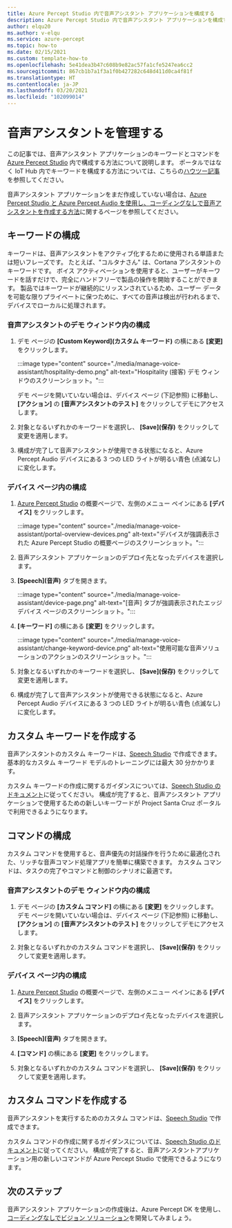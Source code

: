 ```yaml
---
title: Azure Percept Studio 内で音声アシスタント アプリケーションを構成する
description: Azure Percept Studio 内で音声アシスタント アプリケーションを構成する
author: elqu20
ms.author: v-elqu
ms.service: azure-percept
ms.topic: how-to
ms.date: 02/15/2021
ms.custom: template-how-to
ms.openlocfilehash: 5e41dea3b47c608b9e82ac57fa1cfe5247ea6cc2
ms.sourcegitcommit: 867cb1b7a1f3a1f0b427282c648d411d0ca4f81f
ms.translationtype: HT
ms.contentlocale: ja-JP
ms.lasthandoff: 03/20/2021
ms.locfileid: "102099014"
---
```

# <a name="managing-your-voice-assistant"></a>音声アシスタントを管理する

この記事では、音声アシスタント アプリケーションのキーワードとコマンドを [Azure Percept Studio](https://go.microsoft.com/fwlink/?linkid=2135819) 内で構成する方法について説明します。 ポータルではなく IoT Hub 内でキーワードを構成する方法については、こちらの[ハウツー記事](./how-to-configure-voice-assistant.md)を参照してください。

音声アシスタント アプリケーションをまだ作成していない場合は、[Azure Percept Studio と Azure Percept Audio を使用し、コーディングなしで音声アシスタントを作成する方法](./tutorial-no-code-speech.md)に関するページを参照してください。

## <a name="keyword-configuration"></a>キーワードの構成

キーワードは、音声アシスタントをアクティブ化するために使用される単語または短いフレーズです。 たとえば、"コルタナさん" は、Cortana アシスタントのキーワードです。 ボイス アクティベーションを使用すると、ユーザーがキーワードを話すだけで、完全にハンドフリーで製品の操作を開始することができます。 製品ではキーワードが継続的にリッスンされているため、ユーザー データを可能な限りプライベートに保つために、すべての音声は検出が行われるまで、デバイスでローカルに処理されます。

### <a name="configuration-within-the-voice-assistant-demo-window"></a>音声アシスタントのデモ ウィンドウ内の構成

1. デモ ページの **[Custom Keyword]\(カスタム キーワード\)** の横にある **[変更]** をクリックします。

    :::image type="content" source="./media/manage-voice-assistant/hospitality-demo.png" alt-text="Hospitality (接客) デモ ウィンドウのスクリーンショット。":::

    デモ ページを開いていない場合は、デバイス ページ (下記参照) に移動し、 **[アクション]** の **[音声アシスタントのテスト]** をクリックしてデモにアクセスします。

1. 対象となるいずれかのキーワードを選択し、 **[Save]\(保存\)** をクリックして変更を適用します。

1. 構成が完了して音声アシスタントが使用できる状態になると、Azure Percept Audio デバイスにある 3 つの LED ライトが明るい青色 (点滅なし) に変化します。

### <a name="configuration-within-the-device-page"></a>デバイス ページ内の構成

1. [Azure Percept Studio](https://go.microsoft.com/fwlink/?linkid=2135819) の概要ページで、左側のメニュー ペインにある **[デバイス]** をクリックします。

    :::image type="content" source="./media/manage-voice-assistant/portal-overview-devices.png" alt-text="デバイスが強調表示された Azure Percept Studio の概要ページのスクリーンショット。":::

1. 音声アシスタント アプリケーションのデプロイ先となったデバイスを選択します。

1. **[Speech]\(音声\)** タブを開きます。

    :::image type="content" source="./media/manage-voice-assistant/device-page.png" alt-text="[音声] タブが強調表示されたエッジ デバイス ページのスクリーンショット。":::

1. **[キーワード]** の横にある **[変更]** をクリックします。

    :::image type="content" source="./media/manage-voice-assistant/change-keyword-device.png" alt-text="使用可能な音声ソリューションのアクションのスクリーンショット。":::

1. 対象となるいずれかのキーワードを選択し、 **[Save]\(保存\)** をクリックして変更を適用します。

1. 構成が完了して音声アシスタントが使用できる状態になると、Azure Percept Audio デバイスにある 3 つの LED ライトが明るい青色 (点滅なし) に変化します。

## <a name="create-a-custom-keyword"></a>カスタム キーワードを作成する

音声アシスタントのカスタム キーワードは、[Speech Studio](https://speech.microsoft.com/) で作成できます。 基本的なカスタム キーワード モデルのトレーニングには最大 30 分かかります。

カスタム キーワードの作成に関するガイダンスについては、[Speech Studio のドキュメント](https://docs.microsoft.com/azure/cognitive-services/speech-service/speech-devices-sdk-create-kws)に従ってください。 構成が完了すると、音声アシスタント アプリケーションで使用するための新しいキーワードが Project Santa Cruz ポータルで利用できるようになります。

## <a name="commands-configuration"></a>コマンドの構成

カスタム コマンドを使用すると、音声優先の対話操作を行うために最適化された、リッチな音声コマンド処理アプリを簡単に構築できます。 カスタム コマンドは、タスクの完了やコマンドと制御のシナリオに最適です。

### <a name="configuration-within-the-voice-assistant-demo-window"></a>音声アシスタントのデモ ウィンドウ内の構成

1. デモ ページの **[カスタム コマンド]** の横にある **[変更]** をクリックします。 デモ ページを開いていない場合は、デバイス ページ (下記参照) に移動し、 **[アクション]** の **[音声アシスタントのテスト]** をクリックしてデモにアクセスします。

1. 対象となるいずれかのカスタム コマンドを選択し、 **[Save]\(保存\)** をクリックして変更を適用します。

### <a name="configuration-within-the-device-page"></a>デバイス ページ内の構成

1. [Azure Percept Studio](https://go.microsoft.com/fwlink/?linkid=2135819) の概要ページで、左側のメニュー ペインにある **[デバイス]** をクリックします。

1. 音声アシスタント アプリケーションのデプロイ先となったデバイスを選択します。

1. **[Speech]\(音声\)** タブを開きます。

1. **[コマンド]** の横にある **[変更]** をクリックします。

1. 対象となるいずれかのカスタム コマンドを選択し、 **[Save]\(保存\)** をクリックして変更を適用します。

## <a name="create-custom-commands"></a>カスタム コマンドを作成する

音声アシスタントを実行するためのカスタム コマンドは、[Speech Studio](https://speech.microsoft.com/) で作成できます。

カスタム コマンドの作成に関するガイダンスについては、[Speech Studio のドキュメント](https://docs.microsoft.com/azure/cognitive-services/speech-service/quickstart-custom-commands-application)に従ってください。 構成が完了すると、音声アシスタントアプリケーション用の新しいコマンドが Azure Percept Studio で使用できるようになります。

## <a name="next-steps"></a>次のステップ

音声アシスタント アプリケーションの作成後は、Azure Percept DK を使用し、[コーディングなしでビジョン ソリューション](./tutorial-nocode-vision.md)を開発してみましょう。